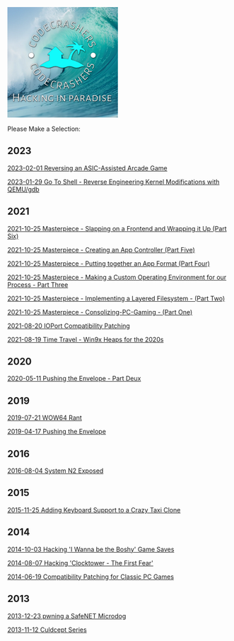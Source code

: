 ![](assets/index/cc_logo.png)

Please Make a Selection:

## 2023
[2023-02-01 Reversing an ASIC-Assisted Arcade Game](asic_arcade.md)

[2023-01-29 Go To Shell - Reverse Engineering Kernel Modifications with QEMU/gdb](https://github.com/batteryshark/writeups/wiki/Go-to-Shell---Reverse-Engineering-Kernel-Modifications-with-QEMU-gdb)

## 2021
[2021-10-25 Masterpiece - Slapping on a Frontend and Wrapping it Up (Part Six)](https://github.com/batteryshark/writeups/wiki/Masterpiece,-Slapping-on-a-Frontend-and-Wrapping-it-Up-(Part-Six))

[2021-10-25 Masterpiece - Creating an App Controller (Part Five)](https://github.com/batteryshark/writeups/wiki/Masterpiece,-Creating-an-App-Controller-(Part-Five))

[2021-10-25 Masterpiece - Putting together an App Format (Part Four)](https://github.com/batteryshark/writeups/wiki/Masterpiece,-Putting-together-an-App-Format-(Part-Four))

[2021-10-25 Masterpiece - Making a Custom Operating Environment for our Process - Part Three](https://github.com/batteryshark/writeups/wiki/Masterpiece,-Making-a-Custom-Operating-Environment-for-our-Processes-(Part-Three))

[2021-10-25 Masterpiece - Implementing a Layered Filesystem - (Part Two)](https://github.com/batteryshark/writeups/wiki/Masterpiece,-Implementing-a-Layered-Filesystem-(Part-Two))

[2021-10-25 Masterpiece - Consolizing-PC-Gaming - (Part One)](https://github.com/batteryshark/writeups/wiki/Masterpiece,-Consolizing-PC-Gaming-(Part-One))

[2021-08-20 IOPort Compatibility Patching](https://github.com/batteryshark/writeups/wiki/IOPort-Compatibility-Patching)

[2021-08-19 Time Travel - Win9x Heaps for the 2020s](https://github.com/batteryshark/writeups/wiki/Time-Travel---Win9x-Heaps-for-the-2020s)

## 2020
[2020-05-11 Pushing the Envelope - Part Deux](https://github.com/batteryshark/writeups/wiki/Pushing-the-Envelope-Part-Deux)

## 2019
[2019-07-21 WOW64 Rant](https://github.com/batteryshark/writeups/wiki/WOW64-Rant)

[2019-04-17 Pushing the Envelope](https://github.com/batteryshark/writeups/wiki/Pushing-the-Envelope)

## 2016
[2016-08-04 System N2 Exposed](https://github.com/batteryshark/writeups/wiki/System-N2-Exposed)

## 2015
[2015-11-25 Adding Keyboard Support to a Crazy Taxi Clone](https://github.com/batteryshark/writeups/wiki/Adding-Keyboard-Support-to-a-Crazy-Taxi-Clone)


## 2014
[2014-10-03 Hacking 'I Wanna be the Boshy' Game Saves](Hacking-IWBTB-Game-Saves.md)

[2014-08-07 Hacking 'Clocktower - The First Fear'](Hacking-Clocktower-The-First-Fear.md)

[2014-06-19 Compatibility Patching for Classic PC Games](Compatibility-Patching-for-Classic-PC-Games.md)
## 2013
[2013-12-23 pwning a SafeNET Microdog](pwning-a-SafeNET-Microdog.md)

[2013-11-12 Culdcept Series](Culdcept-Series.md)